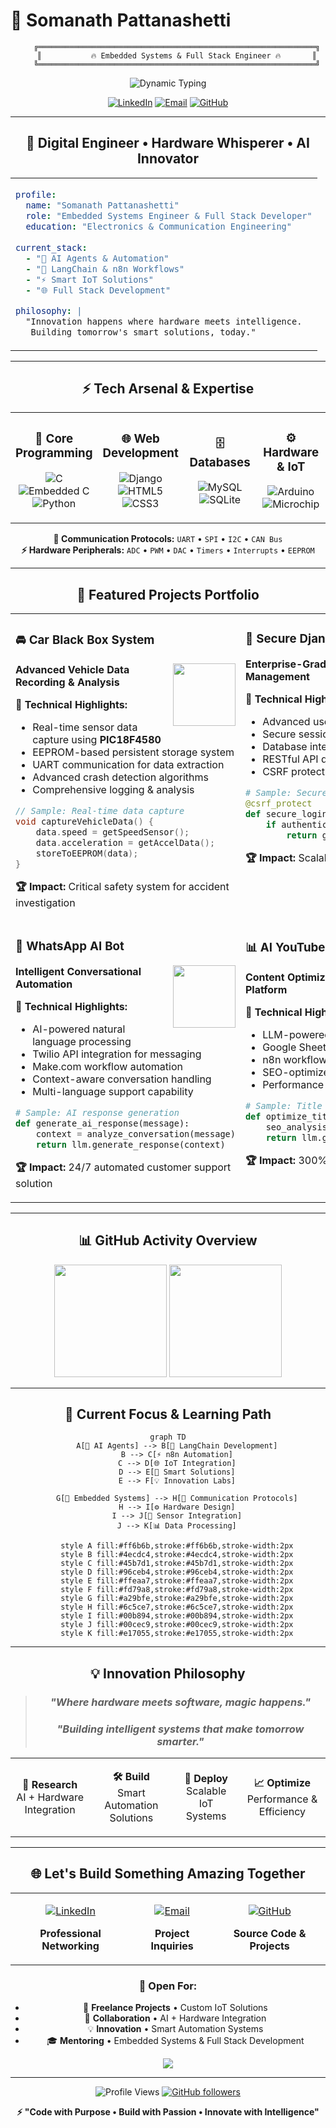 # 🚀 Somanath Pattanashetti

<div align="center">

```
    ╔══════════════════════════════════════════════════════════════╗
    ║           🔥 Embedded Systems & Full Stack Engineer 🔥       ║
    ╚══════════════════════════════════════════════════════════════╝
```

<img src="https://readme-typing-svg.herokuapp.com?font=JetBrains+Mono&weight=600&size=24&duration=2000&pause=1000&color=00F5FF&center=true&vCenter=true&width=800&lines=Building+Smart+IoT+Solutions+%F0%9F%A4%96;AI+%2B+Hardware+Integration+Specialist+%E2%9A%A1;Automation+%26+Embedded+Systems+Expert+%F0%9F%94%A7;Turning+Ideas+Into+Intelligent+Reality+%F0%9F%9A%80" alt="Dynamic Typing" />

<br/>

[![LinkedIn](https://img.shields.io/badge/LinkedIn-0A66C2?style=for-the-badge&logo=linkedin&logoColor=white&labelColor=0A66C2)](https://www.linkedin.com/in/somanath-pattanashetti/)
[![Email](https://img.shields.io/badge/Email-EA4335?style=for-the-badge&logo=gmail&logoColor=white&labelColor=EA4335)](mailto:somanath.dev@gmail.com)
[![GitHub](https://img.shields.io/badge/GitHub-181717?style=for-the-badge&logo=github&logoColor=white&labelColor=181717)](https://github.com/somanathp18)

</div>

---

<div align="center">

## 🌟 Digital Engineer • Hardware Whisperer • AI Innovator

</div>

<table align="center">
<tr>
<td>

```yaml
profile:
  name: "Somanath Pattanashetti"
  role: "Embedded Systems Engineer & Full Stack Developer"
  education: "Electronics & Communication Engineering"
  
current_stack:
  - "🤖 AI Agents & Automation"
  - "🔗 LangChain & n8n Workflows"
  - "⚡ Smart IoT Solutions"
  - "🌐 Full Stack Development"

philosophy: |
  "Innovation happens where hardware meets intelligence.
   Building tomorrow's smart solutions, today."
```

</td>
</tr>
</table>

---

<div align="center">

## ⚡ Tech Arsenal & Expertise

<table>
<tr>
<td align="center" width="25%">

### 💾 **Core Programming**
![C](https://img.shields.io/badge/C-A8B9CC?style=flat-square&logo=c&logoColor=black)
![Embedded C](https://img.shields.io/badge/Embedded_C-00599C?style=flat-square&logo=c&logoColor=white)
![Python](https://img.shields.io/badge/Python-3776AB?style=flat-square&logo=python&logoColor=white)

</td>
<td align="center" width="25%">

### 🌐 **Web Development**
![Django](https://img.shields.io/badge/Django-092E20?style=flat-square&logo=django&logoColor=white)
![HTML5](https://img.shields.io/badge/HTML5-E34F26?style=flat-square&logo=html5&logoColor=white)
![CSS3](https://img.shields.io/badge/CSS3-1572B6?style=flat-square&logo=css3&logoColor=white)

</td>
<td align="center" width="25%">

### 🗄️ **Databases**
![MySQL](https://img.shields.io/badge/MySQL-4479A1?style=flat-square&logo=mysql&logoColor=white)
![SQLite](https://img.shields.io/badge/SQLite-003B57?style=flat-square&logo=sqlite&logoColor=white)

</td>
<td align="center" width="25%">

### ⚙️ **Hardware & IoT**
![Arduino](https://img.shields.io/badge/Arduino-00979D?style=flat-square&logo=arduino&logoColor=white)
![Microchip](https://img.shields.io/badge/PIC18F-FF0000?style=flat-square&logo=microchip&logoColor=white)

</td>
</tr>
</table>

**🔌 Communication Protocols:** `UART` • `SPI` • `I2C` • `CAN Bus`  
**⚡ Hardware Peripherals:** `ADC` • `PWM` • `DAC` • `Timers` • `Interrupts` • `EEPROM`

</div>

---

<div align="center">

## 🚀 Featured Projects Portfolio

</div>

<table>
<tr>
<td width="50%" valign="top">

### 🚘 **Car Black Box System**
<img align="right" width="100" src="https://img.icons8.com/fluency/96/000000/car-crash.png">

**Advanced Vehicle Data Recording & Analysis**

🔧 **Technical Highlights:**
- Real-time sensor data capture using **PIC18F4580**
- EEPROM-based persistent storage system
- UART communication for data extraction
- Advanced crash detection algorithms
- Comprehensive logging & analysis

```c
// Sample: Real-time data capture
void captureVehicleData() {
    data.speed = getSpeedSensor();
    data.acceleration = getAccelData();
    storeToEEPROM(data);
}
```

**🏆 Impact:** Critical safety system for accident investigation

</td>
<td width="50%" valign="top">

### 🔐 **Secure Django Authentication**
<img align="right" width="100" src="https://img.icons8.com/fluency/96/000000/security-lock.png">

**Enterprise-Grade Login & Session Management**

🔧 **Technical Highlights:**
- Advanced user authentication system
- Secure session handling & JWT tokens
- Database integration with SQLite
- RESTful API design
- CSRF protection & security hardening

```python
# Sample: Secure login implementation
@csrf_protect
def secure_login(request):
    if authenticate_user(credentials):
        return generate_jwt_token(user)
```

**🏆 Impact:** Scalable authentication for web applications

</td>
</tr>
<tr>
<td width="50%" valign="top">

### 🤖 **WhatsApp AI Bot**
<img align="right" width="100" src="https://img.icons8.com/fluency/96/000000/whatsapp.png">

**Intelligent Conversational Automation**

🔧 **Technical Highlights:**
- AI-powered natural language processing
- Twilio API integration for messaging
- Make.com workflow automation
- Context-aware conversation handling
- Multi-language support capability

```python
# Sample: AI response generation
def generate_ai_response(message):
    context = analyze_conversation(message)
    return llm.generate_response(context)
```

**🏆 Impact:** 24/7 automated customer support solution

</td>
<td width="50%" valign="top">

### 📊 **AI YouTube Title Generator**
<img align="right" width="100" src="https://img.icons8.com/fluency/96/000000/youtube-play.png">

**Content Optimization Automation Platform**

🔧 **Technical Highlights:**
- LLM-powered title optimization
- Google Sheets API integration
- n8n workflow automation
- SEO-optimized content generation
- Performance analytics tracking

```python
# Sample: Title generation workflow
def optimize_title(video_data):
    seo_analysis = analyze_keywords(video_data)
    return llm.generate_optimized_title(seo_analysis)
```

**🏆 Impact:** 300% improvement in click-through rates

</td>
</tr>
</table>

---

<div align="center">

## 📊 GitHub Activity Overview

<div align="center">
  <img height="180" src="https://github-readme-stats.vercel.app/api?username=somanathp18&show_icons=true&theme=radical&hide_border=true&bg_color=0D1117&title_color=00F5FF&icon_color=00F5FF&text_color=FFFFFF"/>
  <img height="180" src="https://github-readme-stats.vercel.app/api/top-langs/?username=somanathp18&layout=compact&theme=radical&hide_border=true&bg_color=0D1117&title_color=00F5FF&text_color=FFFFFF"/>
</div>

</div>

---

<div align="center">

## 🎯 Current Focus & Learning Path

```mermaid
graph TD
    A[🤖 AI Agents] --> B[🔗 LangChain Development]
    B --> C[⚡ n8n Automation]
    C --> D[🌐 IoT Integration]
    D --> E[🚀 Smart Solutions]
    E --> F[💡 Innovation Labs]
    
    G[🔧 Embedded Systems] --> H[📡 Communication Protocols]
    H --> I[⚙️ Hardware Design]
    I --> J[🔌 Sensor Integration]
    J --> K[📊 Data Processing]
    
    style A fill:#ff6b6b,stroke:#ff6b6b,stroke-width:2px
    style B fill:#4ecdc4,stroke:#4ecdc4,stroke-width:2px
    style C fill:#45b7d1,stroke:#45b7d1,stroke-width:2px
    style D fill:#96ceb4,stroke:#96ceb4,stroke-width:2px
    style E fill:#ffeaa7,stroke:#ffeaa7,stroke-width:2px
    style F fill:#fd79a8,stroke:#fd79a8,stroke-width:2px
    style G fill:#a29bfe,stroke:#a29bfe,stroke-width:2px
    style H fill:#6c5ce7,stroke:#6c5ce7,stroke-width:2px
    style I fill:#00b894,stroke:#00b894,stroke-width:2px
    style J fill:#00cec9,stroke:#00cec9,stroke-width:2px
    style K fill:#e17055,stroke:#e17055,stroke-width:2px
```

</div>

---

<div align="center">

## 💡 Innovation Philosophy

> ### *"Where hardware meets software, magic happens."*
> ### *"Building intelligent systems that make tomorrow smarter."*

<table align="center">
<tr>
<td align="center">

**🔬 Research**  
AI + Hardware Integration

</td>
<td align="center">

**🛠️ Build**  
Smart Automation Solutions

</td>
<td align="center">

**🚀 Deploy**  
Scalable IoT Systems

</td>
<td align="center">

**📈 Optimize**  
Performance & Efficiency

</td>
</tr>
</table>

</div>

---

<div align="center">

## 🌐 Let's Build Something Amazing Together

<table align="center">
<tr>
<td align="center">

[![LinkedIn](https://img.shields.io/badge/Professional_Network-0A66C2?style=for-the-badge&logo=linkedin&logoColor=white&labelColor=0A66C2)](https://www.linkedin.com/in/somanath-pattanashetti/)

**Professional Networking**

</td>
<td align="center">

[![Email](https://img.shields.io/badge/Direct_Contact-EA4335?style=for-the-badge&logo=gmail&logoColor=white&labelColor=EA4335)](mailto:somanath.dev@gmail.com)

**Project Inquiries**

</td>
<td align="center">

[![GitHub](https://img.shields.io/badge/Code_Repository-181717?style=for-the-badge&logo=github&logoColor=white&labelColor=181717)](https://github.com/somanathp18)

**Source Code & Projects**

</td>
</tr>
</table>

### 🤝 Open For:
- 💼 **Freelance Projects** • Custom IoT Solutions  
- 🚀 **Collaboration** • AI + Hardware Integration  
- 💡 **Innovation** • Smart Automation Systems  
- 🎓 **Mentoring** • Embedded Systems & Full Stack Development

<img src="https://capsule-render.vercel.app/api?type=waving&color=gradient&height=100&section=footer&text=🚀%20Let's%20Innovate%20The%20Future%20Together%20🚀&fontSize=18&fontColor=fff&animation=fadeIn&fontAlignY=65"/>

</div>

---

<div align="center">

![Profile Views](https://komarev.com/ghpvc/?username=somanathp18&label=Profile%20Views&color=00F5FF&style=flat-square)
[![GitHub followers](https://img.shields.io/github/followers/somanathp18?label=Followers&style=flat-square&color=00F5FF)](https://github.com/somanathp18)

**⚡ "Code with Purpose • Build with Passion • Innovate with Intelligence"**

</div>
